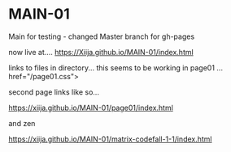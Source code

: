 # MAIN-01
Main for testing - changed Master branch for gh-pages

now live at.... https://Xiija.github.io/MAIN-01/index.html  

links to files in directory... this seems to be working in page01 ...
href="/page01.css"> 

second page links like so...

https://xiija.github.io/MAIN-01/page01/index.html

and zen

https://xiija.github.io/MAIN-01/matrix-codefall-1-1/index.html
